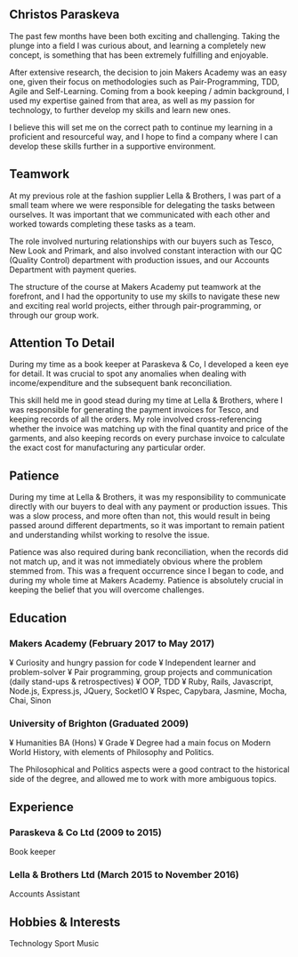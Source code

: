 ## Christos Paraskeva


The past few months have been both exciting and challenging. Taking the plunge into a field I was curious about, and learning a completely new concept, is something that has been extremely fulfilling and enjoyable.

After extensive research, the decision to join Makers Academy was an easy one, given their focus on methodologies such as Pair-Programming, TDD, Agile and Self-Learning. Coming from a book keeping / admin background, I used my expertise gained from that area, as well as my passion for technology, to further develop my skills and learn new ones.

I believe this will set me on the correct path to continue my learning in a proficient and resourceful way, and I hope to find a company where I can develop these skills further in a supportive environment.


## Teamwork

At my previous role at the fashion supplier Lella & Brothers, I was part of a small team where we were responsible for delegating the tasks between ourselves.  It was important that we communicated with each other and worked towards completing these tasks as a team. 

The role involved nurturing relationships with our buyers such as Tesco, New Look and Primark, and also involved constant interaction with our QC (Quality Control) department with production issues, and our Accounts Department with payment queries.

The structure of the course at Makers Academy put teamwork at the forefront, and I had the opportunity to use my skills to navigate these new and exciting real world projects, either through pair-programming, or through our group work.

## Attention To Detail

During my time as a book keeper at Paraskeva & Co, I developed a keen eye for detail.  It was crucial to spot any anomalies when dealing with income/expenditure and the subsequent bank reconciliation. 

This skill held me in good stead during my time at Lella & Brothers, where I was responsible for generating the payment invoices for Tesco, and keeping records of all the orders. My role involved cross-referencing whether the invoice was matching up with the final quantity and price of the garments, and also keeping records on every purchase invoice to calculate the exact cost for manufacturing any particular order.  

## Patience

During my time at Lella & Brothers, it was my responsibility to communicate directly with our buyers to deal with any payment or production issues.  This was a slow process, and more often than not, this would result in being passed around different departments, so it was important to remain patient and understanding whilst working to resolve the issue.

Patience was also required during bank reconciliation, when the records did not match up, and it was not immediately obvious where the problem stemmed from.  This was a frequent occurrence since I began to code, and during my whole time at Makers Academy.  Patience is absolutely crucial in keeping the belief that you will overcome challenges.

## Education

### Makers Academy (February 2017 to May 2017)
¥	Curiosity and hungry passion for code
¥	Independent learner and problem-solver
¥	Pair programming, group projects and communication (daily stand-ups & retrospectives)
¥	OOP, TDD
¥	Ruby, Rails, Javascript, Node.js, Express.js, JQuery, SocketIO
¥	Rspec, Capybara, Jasmine, Mocha, Chai, Sinon

### University of Brighton (Graduated 2009)
¥	Humanities BA (Hons)
¥	Grade
¥	Degree had a main focus on Modern World History, with elements of Philosophy and Politics.

The Philosophical and Politics aspects were a good contract to the historical side of the degree, and allowed me to work with more ambiguous topics.

## Experience

### Paraskeva & Co Ltd (2009 to 2015)
Book keeper

### Lella & Brothers Ltd (March 2015 to November 2016)
Accounts Assistant

## Hobbies & Interests

Technology
Sport
Music


